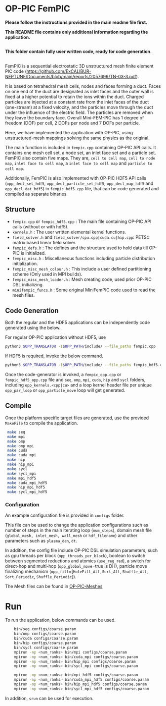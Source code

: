 # OP-PIC FemPIC

**Please follow the instructions provided in the main readme file first.**

**This README file contains only additional information regarding the application.**

##
**This folder contain fully user written code, ready for code generation.**

##
FemPIC is a sequential electrostatic 3D unstructured mesh finite element PIC code (https://github.com/ExCALIBUR-NEPTUNE/Documents/blob/main/reports/2057699/TN-03-3.pdf).

It is based on tetrahedral mesh cells, nodes and faces forming a duct. 
Faces on one end of the duct are designated as inlet faces and the outer wall is fixed at a higher potential to retain the ions within the duct. 
Charged particles are injected at a constant rate from the inlet faces of the duct (one-stream) at a fixed velocity, and the particles move through the duct under the influence of the electric field. 
The particles are removed when they leave the boundary face. Overall Mini-FEM-PIC has 1 degree of freedom (DOF) per cell, 2 DOFs per node and 7 DOFs per particle.

Here, we have implemented the application with OP-PIC, using unstructured-mesh mappings solving the same physics as the original.

The main function is included in `fempic.cpp` containing OP-PIC API calls. 
It contains one mesh cell set, a node set, an inlet face set and a particle set. 
FemPIC also contain five maps. 
They are, `cell to cell map`, `cell to node map`, `inlet face to cell map`, a `inlet face to cell map` and `particle to cell map`.

Additionally, FemPIC is also implemented with OP-PIC HDF5 API calls (`opp_decl_set_hdf5`, `opp_decl_particle_set_hdf5`, `opp_decl_map_hdf5` and `opp_decl_dat_hdf5`) in `fempic_hdf5.cpp` file, that can be code generated and compiled as separate binaries. 

## Structure
 * `fempic.cpp` or `fempic_hdf5.cpp` : The main file containing OP-PIC API calls (without or with hdf5). 
 * `kernels.h` : The user written elemental kernel functions.
 * `field_solver.h` and `field_solver/cpu.cpp|cuda.cu|hip.cpp`: PETSc matrix based linear field solver.
 * `fempic_defs.h` : The defines and the structure used to hold data till OP-PIC is initialized.
 * `fempic_misc.h` : Miscellaneous functions including particle distribution initialization.
 * `fempic_misc_mesh_colour.h` : This include a user defined partitioning scheme (Only used in MPI builds).
 * `fempic_misc_mesh_loader.h` : Mesh creating code, used prior OP-PIC DSL initializing. 
 * `minifempic_funcs.h` : Some original MiniFemPIC code used to read the mesh files.

## Code Generation

Both the regular and the HDF5 applications can be independently code generated using the below.

For regular OP-PIC application without HDF5, use
```bash
python3 $OPP_TRANSLATOR -I$OPP_PATH/include/ --file_paths fempic.cpp
```

If HDF5 is required, invoke the below command.
```bash
python3 $OPP_TRANSLATOR -I$OPP_PATH/include/ --file_paths fempic_hdf5.cpp
```

Once the code-generator is invoked, a `fempic_opp.cpp` or `fempic_hdf5_opp.cpp` file and `seq`, `omp`, `mpi`, `cuda`, `hip` and `sycl` folders, including `opp_kernels.<cpp|cu>` and a loop kernel header file per unique `opp_par_loop` or `opp_particle_move` loop will get generated.

## Compile

Once the platform specific target files are generated, use the provided `MakeFile` to compile the application.
```bash
 make seq
 make mpi
 make omp
 make omp_mpi
 make cuda
 make cuda_mpi
 make hip
 make hip_mpi
 make sycl
 make sycl_mpi
 make mpi_hdf5
 make cuda_mpi_hdf5
 make hip_mpi_hdf5
 make sycl_mpi_hdf5
```

### Configuration
An example configuration file is provided in `configs` folder.

This file can be used to change the application configurations such as number of steps in the main iterating loop (`num_steps`), domain mesh file (`global_mesh, inlet_mesh, wall_mesh` or `hdf_filename`) and other parameters such as `plasma_den`, `dt`. 

In addition, the config file include OP-PIC DSL simulation parameters, such as gpu threads per block (`opp_threads_per_block`), boolean to switch between segmented reductions and atomics (`use_reg_red`), a switch for direct-hop and multi-hop (`opp_global_move`=true is DH), particle move finalizing mechanism (`opp_fill`=[`HoleFill_All`, `Sort_All`, `Shuffle_All`, `Sort_Periodic`, `Shuffle_Periodic`]).

The Mesh files can be found in [OP-PIC-Meshes](https://github.com/ZamanLantra/OP-PIC_meshes)

# Run
To run the application, below commands can be used.
```bash
    bin/seq configs/coarse.param
    bin/omp configs/coarse.param
    bin/cuda configs/coarse.param
    bin/hip configs/coarse.param
    bin/sycl configs/coarse.param
    mpirun -np <num_ranks> bin/mpi configs/coarse.param
    mpirun -np <num_ranks> bin/cuda_mpi configs/coarse.param
    mpirun -np <num_ranks> bin/hip_mpi configs/coarse.param
    mpirun -np <num_ranks> bin/sycl_mpi configs/coarse.param

    mpirun -np <num_ranks> bin/mpi_hdf5 configs/coarse.param
    mpirun -np <num_ranks> bin/cuda_mpi_hdf5 configs/coarse.param
    mpirun -np <num_ranks> bin/hip_mpi_hdf5 configs/coarse.param
    mpirun -np <num_ranks> bin/sycl_mpi_hdf5 configs/coarse.param
```

In addition, `srun` can be used for execution.